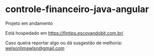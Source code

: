 # controle-financeiro-java-angular

Projeto em andamento

Está hospedado em https://fintips.escovandobit.com.br/

Caso queira reportar algo ou dá susgestão de melhoria: welsonlimawlsn@gmail.com
